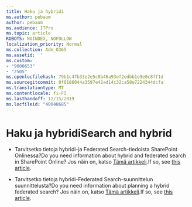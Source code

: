 ```yaml
---
title: Haku ja hybridi
ms.author: pebaum
author: pebaum
ms.audience: ITPro
ms.topic: article
ROBOTS: NOINDEX, NOFOLLOW
localization_priority: Normal
ms.collection: Adm_O365
ms.assetid: ''
ms.custom:
- "9000653"
- "2505"
ms.openlocfilehash: 79b1c47b33e2e5c8b46a93ef2edbb1e9e0c8ff1d
ms.sourcegitcommit: 0f0186044a3597e42ad14c32ca58e7224344dcfa
ms.translationtype: MT
ms.contentlocale: fi-FI
ms.lasthandoff: 12/15/2019
ms.locfileid: "40048685"
---
```

# <a name="search-and-hybrid"></a><span data-ttu-id="0f04d-102">Haku ja hybridi</span><span class="sxs-lookup"><span data-stu-id="0f04d-102">Search and hybrid</span></span>

- <span data-ttu-id="0f04d-103">Tarvitsetko tietoja hybridi-ja Federated Search-tiedoista SharePoint Onlinessa?</span><span class="sxs-lookup"><span data-stu-id="0f04d-103">Do you need information about hybrid and federated search in SharePoint Online?</span></span> <span data-ttu-id="0f04d-104">Jos näin on, katso [Tämä artikkeli](https://docs.microsoft.com/sharepoint/hybrid/hybrid-search-in-sharepoint).</span><span class="sxs-lookup"><span data-stu-id="0f04d-104">If so, see [this article](https://docs.microsoft.com/sharepoint/hybrid/hybrid-search-in-sharepoint).</span></span>

- <span data-ttu-id="0f04d-105">Tarvitsetko tietoja hybridi-Federated Search-suunnittelun suunnittelusta?</span><span class="sxs-lookup"><span data-stu-id="0f04d-105">Do you need information about planning a hybrid federated search?</span></span>  <span data-ttu-id="0f04d-106">Jos näin on, katso [Tämä artikkeli](https://docs.microsoft.com/sharepoint/hybrid/plan-hybrid-federated-search).</span><span class="sxs-lookup"><span data-stu-id="0f04d-106">If so, see [this article](https://docs.microsoft.com/sharepoint/hybrid/plan-hybrid-federated-search).</span></span>



